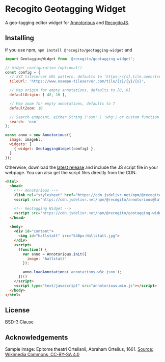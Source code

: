# Recogito Geotagging Widget

A geo-tagging editor widget for [Annotorious](https://annotorious.com) and 
[RecogitoJS](https://github.com/recogito/recogito-js).

## Installing

If you use npm, `npm install @recogito/geotagging-widget` and

```js
import GeotaggingWidget from '@recogito/geotagging-widget';

// Widget configuration (optional!)
const config = {
  // XYZ tileserver URL pattern, defaults to 'https://{s}.tile.openstreetmap.org/{z}/{x}/{y}.png',
  tileUrl: 'https://www.exampe-tileserver.com/tile/{z}/{y}/{x}',

  // Map origin for empty annotations, defaults to [0, 0]
  defaultOrigin: [ 48, 16 ],

  // Map zoom for empty annotations, defaults to 7
  defaultZoom: 10

  // Search endpoint, either String ('osm' | 'whg') or custom function
  search: 'osm'
};

const anno = new Annotorious({
  image: imageEl,
  widgets: [
    { widget: GeotaggingWidget(config) },
  ]
});
```

Otherwise, download the [latest release](https://github.com/recogito/geotagging-widget/releases) and include the JS script
file in your webpage. You can also get the script files directly from the CDN:

```html
<html>
  <head>
    <!-- Annotorious -->
    <link rel="stylesheet" href="https://cdn.jsdelivr.net/npm/@recogito/annotorious@latest/dist/annotorious.min.css">
    <script src="https://cdn.jsdelivr.net/npm/@recogito/annotorious@latest/dist/annotorious.min.js"></script>

    <!-- Geotagging Widget -->
    <script src="https://cdn.jsdelivr.net/npm/@recogito/geotagging-widget@latest/dist/geotagging-widget.js"></script>
  </head>
  
  <body>
    <div id="content">
      <img id="hallstatt" src="640px-Hallstatt.jpg">
    </div>
    <script>
      (function() {
        var anno = Annotorious.init({
          image: 'hallstatt'
        });

        anno.loadAnnotations('annotations.w3c.json');
      })()
    </script>
    <script type="text/javascript" src="annotorious.min.js"></script>
  </body>
</html>
```
## License

[BSD-3 Clause](https://github.com/recogito/geotagging-widget/blob/main/LICENSE)

## Acknowledgements

Sample image: Epitome theatri Ortelianii, Abraham Ortelius, 1601.
[Source: Wikimedia Commons, CC-BY-SA 4.0](https://commons.wikimedia.org/wiki/File:Epitome_theatri_Ortelianii,_Abraham_Ortelio.jpg)

